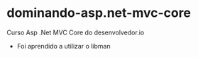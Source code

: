 # dominando-asp.net-mvc-core
Curso Asp .Net MVC Core do desenvolvedor.io

- Foi aprendido a utilizar o libman